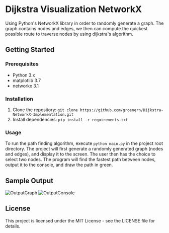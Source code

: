 # Dijkstra Visualization NetworkX
 Using Python's NetworkX library in order to randomly generate a graph. The graph contains nodes and edges, we then can compute the quickest possible route to traverse nodes by using dijkstra's algorithm.

## Getting Started
### Prerequisites
- Python 3.x
- matplotlib 3.7
- networkx 3.1

### Installation
1. Clone the repository: `git clone https://github.com/groenern/Dijkstra-NetworkX-Implementation.git`
2. Install dependencies: `pip install -r requirements.txt`

### Usage
To run the path finding algorithm, execute `python main.py` in the project root directory. The project will first generate a randomly generated graph (nodes and edges), and display it to the screen. The user then has the choice to select two nodes. The program will find the fastest path between nodes, output it to the console, and draw the path in green.

## Sample Output
![OutputGraph](https://user-images.githubusercontent.com/130081417/230974434-d3e99e9a-9927-4864-8232-bb89146662fd.png)
![OutputConsole](https://user-images.githubusercontent.com/130081417/230974475-151db4aa-fe6e-480e-9b3f-b67b6075ff3a.png)

## License
This project is licensed under the MIT License - see the LICENSE file for details.
